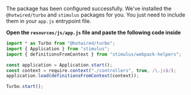 The package has been configured successfully. We've installed the `@hotwired/turbo` and `stimulus` packages for you. You just need to include them in your `app.js` entrypoint file.

**Open the `resources/js/app.js` file and paste the following code inside**

```ts
import * as Turbo from "@hotwired/turbo";
import { Application } from "stimulus";
import { definitionsFromContext } from "stimulus/webpack-helpers";

const application = Application.start();
const context = require.context("./controllers", true, /\.js$/);
application.load(definitionsFromContext(context));

Turbo.start();
```

